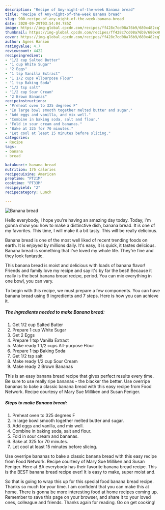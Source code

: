 ```yaml
---
description: "Recipe of Any-night-of-the-week Banana bread"
title: "Recipe of Any-night-of-the-week Banana bread"
slug: 900-recipe-of-any-night-of-the-week-banana-bread
date: 2020-09-29T03:54:04.785Z
image: https://img-global.cpcdn.com/recipes/ff428c7cd08a76b9/680x482cq70/banana-bread-recipe-main-photo.jpg
thumbnail: https://img-global.cpcdn.com/recipes/ff428c7cd08a76b9/680x482cq70/banana-bread-recipe-main-photo.jpg
cover: https://img-global.cpcdn.com/recipes/ff428c7cd08a76b9/680x482cq70/banana-bread-recipe-main-photo.jpg
author: Agnes Hanson
ratingvalue: 4.7
reviewcount: 4422
recipeingredient:
- "1/2 cup Salted Butter"
- "1 cup White Sugar"
- "2 Eggs"
- "1 tsp Vanilla Extract"
- "1 1/2 cups Allpurpose Flour"
- "1 tsp Baking Soda"
- "1/2 tsp salt"
- "1/2 cup Sour Cream"
- "2 Brown Bananas"
recipeinstructions:
- "Preheat oven to 325 degrees F"
- "In large bowl smooth together melted butter and sugar."
- "Add eggs and vanilla, and mix well."
- "Combine in baking soda, salt and flour."
- "Fold in sour cream and bananas."
- "Bake at 325 for 70 minutes."
- "Let cool at least 15 minutes before slicing."
categories:
- Recipe
tags:
- banana
- bread

katakunci: banana bread 
nutrition: 176 calories
recipecuisine: American
preptime: "PT21M"
cooktime: "PT33M"
recipeyield: "2"
recipecategory: Lunch

---
```



![Banana bread](https://img-global.cpcdn.com/recipes/ff428c7cd08a76b9/680x482cq70/banana-bread-recipe-main-photo.jpg)

Hello everybody, I hope you're having an amazing day today. Today, I'm gonna show you how to make a distinctive dish, banana bread. It is one of my favorites. This time, I will make it a bit tasty. This will be really delicious.

Banana bread is one of the most well liked of recent trending foods on earth. It is enjoyed by millions daily. It's easy, it is quick, it tastes delicious. Banana bread is something that I've loved my whole life. They're fine and they look fantastic.

This banana bread is moist and delicious with loads of banana flavor! Friends and family love my recipe and say it&#39;s by far the best! Because it really is the best banana bread recipe, period. You can mix everything in one bowl, you can vary.


To begin with this recipe, we must prepare a few components. You can have banana bread using 9 ingredients and 7 steps. Here is how you can achieve it.

<!--inarticleads1-->

##### The ingredients needed to make Banana bread:

1. Get 1/2 cup Salted Butter
1. Prepare 1 cup White Sugar
1. Get 2 Eggs
1. Prepare 1 tsp Vanilla Extract
1. Make ready 1 1/2 cups All-purpose Flour
1. Prepare 1 tsp Baking Soda
1. Get 1/2 tsp salt
1. Make ready 1/2 cup Sour Cream
1. Make ready 2 Brown Bananas


This is an easy banana bread recipe that gives perfect results every time. Be sure to use really ripe bananas - the blacker the better. Use overripe bananas to bake a classic banana bread with this easy recipe from Food Network. Recipe courtesy of Mary Sue Milliken and Susan Feniger. 

<!--inarticleads2-->

##### Steps to make Banana bread:

1. Preheat oven to 325 degrees F
1. In large bowl smooth together melted butter and sugar.
1. Add eggs and vanilla, and mix well.
1. Combine in baking soda, salt and flour.
1. Fold in sour cream and bananas.
1. Bake at 325 for 70 minutes.
1. Let cool at least 15 minutes before slicing.


Use overripe bananas to bake a classic banana bread with this easy recipe from Food Network. Recipe courtesy of Mary Sue Milliken and Susan Feniger. Here at BA everybody has their favorite banana bread recipe. This is the BEST banana bread recipe ever! It is easy to make, super moist and. 

So that is going to wrap this up for this special food banana bread recipe. Thanks so much for your time. I am confident that you can make this at home. There is gonna be more interesting food at home recipes coming up. Remember to save this page on your browser, and share it to your loved ones, colleague and friends. Thanks again for reading. Go on get cooking!
